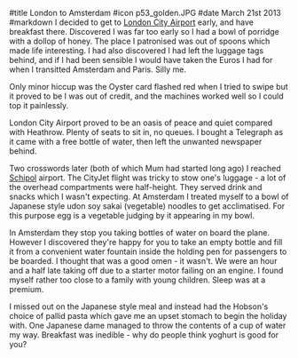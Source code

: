 #title London to Amsterdam
#icon p53_golden.JPG
#date March 21st 2013
#markdown
I decided to get to [London City Airport](https://www.londoncityairport.com) early, and have
breakfast there.  Discovered I was far too early so I had
a bowl of porridge with a dollop of honey.  The place I
patronised was out of spoons which made life interesting.
I had also discovered I had left the luggage tags behind, and
if I had been sensible I would have taken the Euros I had
for when I transitted Amsterdam and Paris.  Silly me.

Only minor hiccup was the Oyster card flashed red when I tried
to swipe but it proved to be I was out of credit, and the
machines worked well so I could top it painlessly.

London City Airport proved to be an oasis of peace and
quiet compared with Heathrow.  Plenty of seats to sit in,
no queues.  I bought a Telegraph as it came with a free
bottle of water, then left the unwanted newspaper behind.

Two crosswords later (both of which Mum had started long ago)
I reached [Schipol](https://www.schiphol.nl/en/) airport.  The CityJet flight was tricky to stow
one's luggage - a lot of the overhead compartments were
half-height.  They served drink and snacks which I wasn't
expecting.  At Amsterdam I treated myself to a bowl of
Japanese style udon soy sakai (vegetable) noodles to get
acclimatised.  For this purpose egg is a vegetable judging by
it appearing in my bowl.

In Amsterdam they stop you taking bottles of water on board
the plane.  However I discovered they're happy for you to
take an empty bottle and fill it from a convenient water
fountain inside the holding pen for passengers to be
boarded.  I thought that was a good omen - it wasn't.  We
were an hour and a half late taking off due to a starter
motor failing on an engine.  I found myself rather too
close to a family with young children.  Sleep was at a
premium.

I missed out on the Japanese style meal and instead had
the Hobson's choice of pallid pasta which gave me an upset
stomach to begin the holiday with.  One Japanese dame managed
to throw the contents of a cup of water my way.  Breakfast
was inedible - why do people think yoghurt is good for you?
